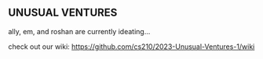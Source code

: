  ## UNUSUAL VENTURES
 
 ally, em, and roshan are currently ideating...
 
 check out our wiki: https://github.com/cs210/2023-Unusual-Ventures-1/wiki
